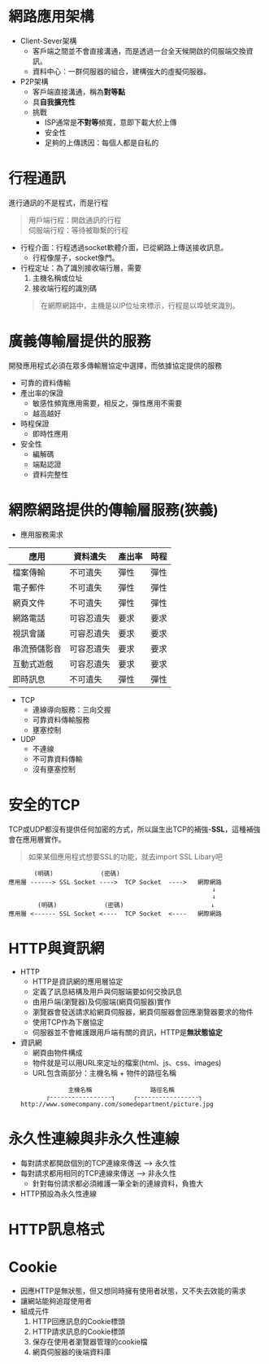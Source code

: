 # 網路應用架構
- Client-Sever架構
    - 客戶端之間並不會直接溝通，而是透過一台全天候開啟的伺服端交換資訊。
    - 資料中心：一群伺服器的組合，建構強大的虛擬伺服器。
- P2P架構
    - 客戶端直接溝通，稱為**對等點**
    - 具**自我擴充性**
    - 挑戰
        - ISP通常是**不對等**頻寬，意即下載大於上傳
        - 安全性
        - 足夠的上傳誘因：每個人都是自私的

# 行程通訊
進行通訊的不是程式，而是行程
> 用戶端行程：開啟通訊的行程   
> 伺服端行程：等待被聯繫的行程

- 行程介面：行程透過socket軟體介面，已從網路上傳送接收訊息。
    - 行程像屋子，socket像門。  
- 行程定址：為了識別接收端行層，需要
    1. 主機名稱或位址
    2. 接收端行程的識別碼
    > 在網際網路中，主機是以IP位址來標示，行程是以埠號來識別。

# 廣義傳輸層提供的服務
開發應用程式必須在眾多傳輸層協定中選擇，而依據協定提供的服務
- 可靠的資料傳輸
- 產出率的保證
    - 敏感性頻寬應用需要，相反之，彈性應用不需要
    - 越高越好
- 時程保證
    - 即時性應用
- 安全性
    - 編解碼
    - 端點認證
    - 資料完整性

# 網際網路提供的傳輸層服務(狹義)
- 應用服務需求

|  應用     |資料遺失  |產出率|時程|
|---------- |---------|------|----|
|檔案傳輸    |不可遺失  | 彈性 |彈性|
|電子郵件    |不可遺失  |彈性  |彈性|
|網頁文件    |不可遺失  |彈性  |彈性|
|網路電話    |可容忍遺失|要求  |要求|
|視訊會議    |可容忍遺失|要求  |要求|
|串流預儲影音|可容忍遺失|要求  |要求|
|互動式遊戲  |可容忍遺失|要求  |要求|
|即時訊息    |不可遺失  |彈性  |彈性|
- TCP
    - 連線導向服務：三向交握
    - 可靠資料傳輸服務
    - 壅塞控制
- UDP
    - 不連線
    - 不可靠資料傳輸
    - 沒有壅塞控制

# 安全的TCP
TCP或UDP都沒有提供任何加密的方式，所以誕生出TCP的補強-**SSL**，這種補強會在應用層實作。
> 如果某個應用程式想要SSL的功能，就去import SSL Libary吧
```
       (明碼)             (密碼)
應用層 ------> SSL Socket ---->  TCP Socket  ---->   網際網路
                                                        ↓
                                                        ↓
        (明碼)             (密碼)                        ↓
應用層 <------ SSL Socket <----  TCP Socket  <----   網際網路      
```

# HTTP與資訊網
- HTTP
    - HTTP是資訊網的應用層協定
    - 定義了訊息結構及用戶與伺服端要如何交換訊息
    - 由用戶端(瀏覽器)及伺服端(網頁伺服器)實作
    - 瀏覽器會發送請求給網頁伺服器，網頁伺服器會回應瀏覽器要求的物件
    - 使用TCP作為下層協定
    - 伺服器並不會維護跟用戶端有關的資訊，HTTP是**無狀態協定**
- 資訊網
    - 網頁由物件構成
    - 物件就是可以用URL來定址的檔案(html、js、css、images)
    - URL包含兩部分：主機名稱 + 物件的路徑名稱
    ```
                 主機名稱                路徑名稱
           ┌-----------------┐     ┌-----------------┐    
    http://www.somecompany.com/somedepartment/picture.jpg
    ```
# 永久性連線與非永久性連線
- 每對請求都開啟個別的TCP連線來傳送 --> 永久性
- 每對請求都用相同的TCP連線來傳送 --> 非永久性
    - 針對每份請求都必須維護一筆全新的連線資料，負擔大
- HTTP預設為永久性連線

# HTTP訊息格式

# Cookie
- 因應HTTP是無狀態，但又想同時擁有使用者狀態，又不失去效能的需求
- 讓網站能夠追蹤使用者
- 組成元件
    1. HTTP回應訊息的Cookie標頭
    2. HTTP請求訊息的Cookie標頭
    3. 保存在使用者瀏覽器管理的cookie檔
    4. 網頁伺服器的後端資料庫
